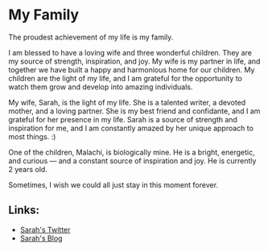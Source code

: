 # My Family

The proudest achievement of my life is my family.

I am blessed to have a loving wife and three wonderful children. They are my source of strength, inspiration, and joy. My wife is my partner in life, and together we have built a happy and harmonious home for our children. My children are the light of my life, and I am grateful for the opportunity to watch them grow and develop into amazing individuals.

My wife, Sarah, is the light of my life. She is a talented writer, a devoted mother, and a loving partner. She is my best friend and confidante, and I am grateful for her presence in my life. Sarah is a source of strength and inspiration for me, and I am constantly amazed by her unique approach to most things. :)

One of the children, Malachi, is biologically mine. He is a bright, energetic, and curious — and a constant source of inspiration and joy. He is currently 2 years old.

Sometimes, I wish we could all just stay in this moment forever.

## Links:

- [Sarah's Twitter](https://twitter.com/reliablereitz)
- [Sarah's Blog](https://skeetskeetholla.com)
